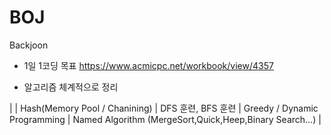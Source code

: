 # BOJ
Backjoon

* 1일 1코딩 목표
https://www.acmicpc.net/workbook/view/4357

* 알고리즘 체계적으로 정리

|
| Hash(Memory Pool / Chanining)
| DFS 훈련, BFS 훈련
| Greedy / Dynamic Programming
| Named Algorithm (MergeSort,Quick,Heep,Binary Search...)
|
